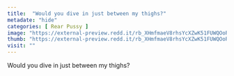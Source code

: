 ```yaml
---
title:  "Would you dive in just between my thighs?"
metadate: "hide"
categories: [ Rear Pussy ]
image: "https://external-preview.redd.it/rb_XHmfmaeV8rhsYcXZwK51FUWQOoRqUuHQfD-Z66Do.jpg?auto=webp&s=ef695889b6c12169d411cb05ab37d5a627f30e50"
thumb: "https://external-preview.redd.it/rb_XHmfmaeV8rhsYcXZwK51FUWQOoRqUuHQfD-Z66Do.jpg?width=1080&crop=smart&auto=webp&s=ae5cdac2866bb2053744221b3779a5cd931a15b7"
visit: ""
---
```

Would you dive in just between my thighs?
